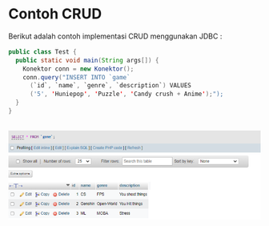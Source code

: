 # Contoh CRUD
Berikut adalah contoh implementasi CRUD menggunakan JDBC : 

<div class="grid grid-cols-2 gap-y-10 gap-x-6 mt-8">
  <div class='flex-row'>
    <div class='text-xl'>

```java 
public class Test {
  public static void main(String args[]) {
    Konektor conn = new Konektor();
    conn.query("INSERT INTO `game` 
      (`id`, `name`, `genre`, `description`) VALUES 
      ('5', 'Huniepop', 'Puzzle', 'Candy crush + Anime');");
  }
}
```
        
  </div>
  <br>
  <div class='flex-row'>
    <img src="/img/11_1.png">
  </div>
  </div>
</div>